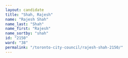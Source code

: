 ```yaml
---
layout: candidate
title: "Shah, Rajesh"
name: "Rajesh Shah"
name_last: "Shah"
name_first: "Rajesh"
name_sortby: "shah"
id: "2150"
ward: "38"
permalink: "/toronto-city-council/rajesh-shah-2150/"
---
```

